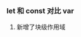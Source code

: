 <!--
 * @Author: 谢树宏
 * @Date: 2022-02-14 14:40:22
 * @LastEditors: 谢树宏
 * @LastEditTime: 2022-02-14 14:40:23
 * @FilePath: /about-study/ES6.md
-->

### let 和 const 对比 var

1. 新增了块级作用域
